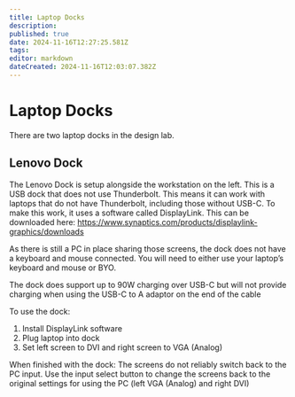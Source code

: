 ```yaml
---
title: Laptop Docks
description: 
published: true
date: 2024-11-16T12:27:25.581Z
tags: 
editor: markdown
dateCreated: 2024-11-16T12:03:07.382Z
---
```


# Laptop Docks
There are two laptop docks in the design lab.

## Lenovo Dock
The Lenovo Dock is setup alongside the workstation on the left. This is a USB dock that does not use Thunderbolt. This means it can work with laptops that do not have Thunderbolt, including those without USB-C. To make this work, it uses a software called DisplayLink.
This can be downloaded here: https://www.synaptics.com/products/displaylink-graphics/downloads

As there is still a PC in place sharing those screens, the dock does not have a keyboard and mouse connected. You will need to either use your laptop’s keyboard and mouse or BYO.

The dock does support up to 90W charging over USB-C but will not provide charging when using the USB-C to A adaptor on the end of the cable

To use the dock:
1.	Install DisplayLink software
2.	Plug laptop into dock
3.	Set left screen to DVI and right screen to VGA (Analog)

When finished with the dock:
The screens do not reliably switch back to the PC input. Use the input select button to change the screens back to the original settings for using the PC (left VGA (Analog) and right DVI)

